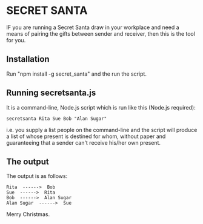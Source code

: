 # SECRET SANTA

IF you are running a Secret Santa draw in your workplace and need a means of pairing the gifts between sender and receiver, then this is the tool for you. 


## Installation

Run "npm install -g secret_santa" and the run the script.

## Running secretsanta.js

It is a command-line, Node.js script which is run like this (Node.js required):

```
secretsanta Rita Sue Bob "Alan Sugar"
```

i.e. you supply a list people on the command-line and the script will produce a list of whose present is destined for whom, without paper and guaranteeing
that a sender can't receive his/her own present.

## The output

The output is as follows:

```
Rita  ------>  Bob
Sue  ------>  Rita
Bob  ------>  Alan Sugar
Alan Sugar  ------>  Sue
```

Merry Christmas.
